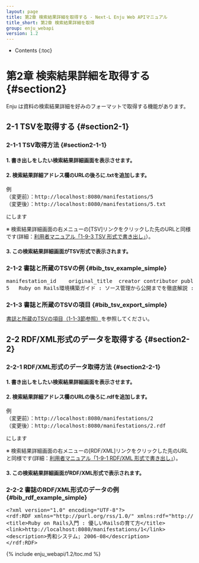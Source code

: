```yaml
---
layout: page
title: 第2章 検索結果詳細を取得する - Next-L Enju Web APIマニュアル
title_short: 第2章 検索結果詳細を取得
group: enju_webapi
version: 1.2
---
```


* Contents
{:toc}

第2章 検索結果詳細を取得する {#section2}
========================================

Enju は資料の検索結果詳細を好みのフォーマットで取得する機能があります。

2-1 TSVを取得する {#section2-1}
-------------------------------

### 2-1-1 TSV取得方法 {#section2-1-1}

#### 1. 書き出しをしたい検索結果詳細画面を表示させます。

#### 2. 検索結果詳細アドレス欄のURLの後ろに.txtを追加します。

<pre>
例
（変更前）：http://localhost:8080/manifestations/5
（変更後）：http://localhost:8080/manifestations/5.txt
</pre>

にします

※ 検索結果詳細画面の右メニューの[TSV]リンクをクリックした先のURLと同様です(詳細：[利用者マニュアル「1-9-3 TSV 形式で書き出し」](enju_user_1.html#section1-9-3)）。


#### 3. この検索結果詳細画面がTSV形式で表示されます。

### 2-1-2 書誌と所蔵のTSVの例 {#bib_tsv_example_simple}

<pre>
manifestation_id	original_title	creator	contributor	publisher	pub_date	statement_of_responsibility	manifestation_price	manifestation_created_at	manifestation_updated_at	manifestation_identifier	access_address	note	isbn	issn	jpno	doi	iss_itemno	lccn	issn_l	subject:unknown	subject:ndlsh	subject:bsh	subject:lcsh	classification:ndc9	classification:ddc	classification:clno	classification:ndc8	item_id	item_identifier	call_number	item_price	acquired_at	accepted_at	bookstore	budget_type	circulation_status	shelf	library	item_created_at	item_updated_at
5	Ruby on Rails環境構築ガイド : ソース管理から公開までを徹底解説 : 定番ツールを使いこなして今日から即戦力!	黒田, 努		インプレスジャパン//インプレスコミュニケーションズ	2013-03	黒田努 著	2800	2015-12-06 12:30:03 +0900	2015-12-09 12:32:14 +0900	http://iss.ndl.go.jp/books/R100000002-I024310898-00			9784844333753		22220800		R100000002-I024310898-00							547.483	""	""	""	4	909092							On Loan	first_shelf	yours	2015-12-06 17:33:57 +0900	2015-12-06 17:34:13 +0900
</pre>

### 2-1-3 書誌と所蔵のTSVの項目 {#bib_tsv_export_simple}

[書誌と所蔵のTSVの項目（1-1-3節参照）](enju_webapi_1.html#bib_tsv_export)を参照してください。

2-2 RDF/XML形式のデータを取得する {#section2-2}
-------------------------------

### 2-2-1 RDF/XML形式のデータ取得方法 {#section2-2-1}

#### 1. 書き出しをしたい検索結果詳細画面を表示させます。

#### 2. 検索結果詳細アドレス欄のURLの後ろに.rdfを追加します。

<pre>
例
（変更前）：http://localhost:8080/manifestations/2
（変更後）：http://localhost:8080/manifestations/2.rdf
</pre>

にします

※ 検索結果詳細画面の右メニューの[RDF/XML]リンクをクリックした先のURLと同様です(詳細：[利用者マニュアル「1-9-1 RDF/XML 形式で書き出し」](enju_user_1.html#section1-9-1)）。

#### 3. この検索結果詳細画面がRDF/XML形式で表示されます。

### 2-2-2 書誌のRDF/XML形式のデータの例 {#bib_rdf_example_simple}

<pre>
&lt;?xml version="1.0" encoding="UTF-8"?&gt;
&lt;rdf:RDF xmlns="http://purl.org/rss/1.0/" xmlns:rdf="http://www.w3.org/1999/02/22-rdf-syntax-ns#" xmlns:dc="http://purl.org/dc/elements/1.1/" xmlns:dcterms="http://purl.org/dc/terms/" xmlns:dcndl="http://ndl.go.jp/dcndl/terms/" xmlns:foaf="http://xmlns.com/foaf/0.1/" xmlns:prism="http://prismstandard.org/namespaces/basic/2.0/" xmlns:rdfs="http://www.w3.org/2000/01/rdf-schema#"&gt;
&lt;title&gt;Ruby on Rails入門 : 優しいRailsの育て方&lt;/title&gt;
&lt;link&gt;http://localhost:8080/manifestations/1&lt;/link&gt;
&lt;description&gt;秀和システム; 2006-08&lt;/description&gt;
&lt;/rdf:RDF&gt;
</pre>

{% include enju_webapi/1.2/toc.md %}
